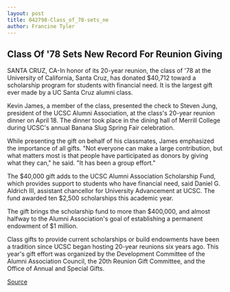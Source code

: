 ```yaml
---
layout: post
title: 042798-Class_of_78-sets_ne
author: Francine Tyler
---
```


## Class Of '78 Sets New Record For Reunion Giving

SANTA CRUZ, CA-In honor of its 20-year reunion, the class of '78 at the University of California, Santa Cruz, has donated $40,712 toward a scholarship program for students with financial need. It is the largest gift ever made by a UC Santa Cruz alumni class.

Kevin James, a member of the class, presented the check to Steven Jung, president of the UCSC Alumni Association, at the class's 20-year reunion dinner on April 18. The dinner took place in the dining hall of Merrill College during UCSC's annual Banana Slug Spring Fair celebration.

While presenting the gift on behalf of his classmates, James emphasized the importance of all gifts. "Not everyone can make a large contribution, but what matters most is that people have participated as donors by giving what they can," he said. "It has been a group effort."

The $40,000 gift adds to the UCSC Alumni Association Scholarship Fund, which provides support to students who have financial need, said Daniel G. Aldrich III, assistant chancellor for University Advancement at UCSC. The fund awarded ten $2,500 scholarships this academic year.

The gift brings the scholarship fund to more than $400,000, and almost halfway to the Alumni Association's goal of establishing a permanent endowment of $1 million.

Class gifts to provide current scholarships or build endowments have been a tradition since UCSC began hosting 20-year reunions six years ago. This year's gift effort was organized by the Development Committee of the Alumni Association Council, the 20th Reunion Gift Committee, and the Office of Annual and Special Gifts.

[Source](http://www1.ucsc.edu/news_events/press_releases/archive/97-98/04-98/042798-Class_of_78-sets_ne.html "Permalink to 042798-Class_of_78-sets_ne")